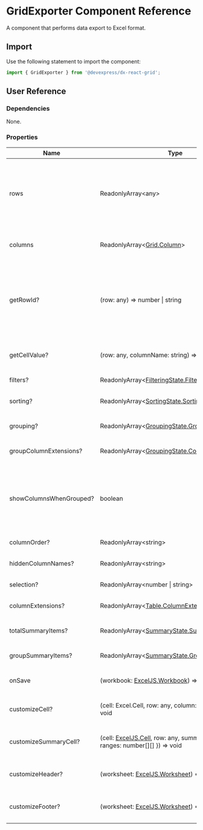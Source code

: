 # GridExporter Component Reference

A component that performs data export to Excel format.

## Import

Use the following statement to import the component:

```js
import { GridExporter } from '@devexpress/dx-react-grid';
```

## User Reference

### Dependencies

None.

### Properties

Name | Type | Default | Description
-----|------|---------|------------
rows | ReadonlyArray&lt;any&gt; | | An array containing custom data. A user defines the access to this data. Refer to [Data Accessors](../guides/data-accessors.md) for details.
columns | ReadonlyArray&lt;[Grid.Column](grid.md#column)&gt; | | Specifies for which row fields columns are created.
getRowId? | (row: any) => number &#124; string | | Specifies the function used to get a unique row identifier. Define this function if the identifier is different than the row index.
getCellValue? | (row: any, columnName: string) => any | | Specifies the function used to get a cell's value.
filters? | ReadonlyArray&lt;[FilteringState.Filter](filtering-state.md#filter)&gt; | | Specifies the applied filters.
sorting? | ReadonlyArray&lt;[SortingState.Sorting](sorting-state.md#sorting)&gt; | | Specifies the applied sorting.
grouping? | ReadonlyArray&lt;[GroupingState.Grouping](grouping-state.md#grouping)&gt; | | Specifies columns to group by.
groupColumnExtensions? | ReadonlyArray&lt;[GroupingState.ColumnExtension](grouping-state.md#groupingstatecolumnextension)&gt; | | Additional column properties.
showColumnsWhenGrouped? | boolean | false | A Boolean value that specifies whether the grid's table displays a column by which data is grouped.
columnOrder? | ReadonlyArray&lt;string&gt; | | The column order.
hiddenColumnNames? | ReadonlyArray&lt;string&gt; | | Hidden column names.
selection? | ReadonlyArray&lt;number &#124; string&gt; | | The selected row's IDs.
columnExtensions? | ReadonlyArray&lt;[Table.ColumnExtension](table.md#tablecolumnextension)&gt; | | Additional column properties.
totalSummaryItems? | ReadonlyArray&lt;[SummaryState.SummaryItem](summary-state.md#summaryitem)&gt; | | The total summary items.
groupSummaryItems? | ReadonlyArray&lt;[SummaryState.GroupSummaryItem](summary-state.md#groupsummaryitem)&gt; | | The group summary items.
onSave | (workbook: [ExcelJS.Workbook](https://github.com/exceljs/exceljs#set-workbook-properties)) => void | | Handles workbook saving.
customizeCell? | (cell: Excel.Cell, row: any, column: [Grid.Column](grid.md#column)) => void | | Handles the Excel cells appearance customization.
customizeSummaryCell? | (cell: [ExcelJS.Cell](https://github.com/exceljs/exceljs#handling-individual-cells), row: any, summary: { type: string, ranges: number[][] }) => void | | Handles the Excel summary cells customization.
customizeHeader? | (worksheet: [ExcelJS.Worksheet](https://github.com/exceljs/exceljs#worksheet-properties)) => void | | Handles the Excel sheet header customization.
customizeFooter? | (worksheet: [ExcelJS.Worksheet](https://github.com/exceljs/exceljs#worksheet-properties)) => void | | Handles the Excel sheet footer customization.
